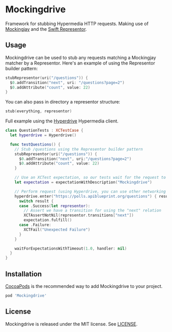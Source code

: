 # Mockingdrive

Framework for stubbing Hypermedia HTTP requests. Making use of
[Mockingjay](https://github.com/kylef/Mockingjay) and the
[Swift Representor](https://github.com/the-hypermedia-project/representor-swift).

## Usage

Mockingdrive can be used to stub any requests matching a Mockingjay matcher by
a Representor. Here's an example of using the Representor builder pattern:

```swift
stubRepresentor(uri("/questions")) {
  $0.addTransition("next", uri: "/questions?page=2")
  $0.addAttribute("count", value: 22)
}
```

You can also pass in directory a representor structure:

```swift
stub(everything, representor)
```

Full example using the [Hyperdrive](https://github.com/the-hypermedia-project/Hyperdrive) Hypermedia client.

```swift
class QuestionTests : XCTestCase {
  let hyperdrive = Hyperdrive()

  func testQuestions() {
    // Stub /questions using the Representor builder pattern
    stubRepresentor(uri("/questions")) {
      $0.addTransition("next", uri:"/questions?page=2")
      $0.addAttribute("count", value: 22)
    }

    // Use an XCTest expectation, so our tests wait for the request to finish
    let expectation = expectationWithDescription("Mockingdrive")

    // Perform request (using Hyperdrive, you can use other networking libraries)
    hyperdrive.enter("https://polls.apiblueprint.org/questions") { result in
      switch result {
      case .Success(let representor):
        // Assert we have a transition for using the "next" relation
        XCTAssertNotNil(representor.transitions["next"])
        expectation.fulfill()
      case .Failure:
        XCTFail("Unexpected Failure")
      }
    }

    waitForExpectationsWithTimeout(1.0, handler: nil)
  }
}
```

## Installation

[CocoaPods](http://cocoapods.org) is the recommended way to add Mockingdrive
to your project.

```ruby
pod 'Mockingdrive'
```

## License

Mockingdrive is released under the MIT license. See [LICENSE](LICENSE).

